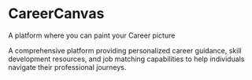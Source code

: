 # CareerCanvas 
A platform where you can paint your Career picture

A comprehensive platform providing personalized career guidance, skill development resources, and job matching capabilities to help individuals navigate their professional journeys.

